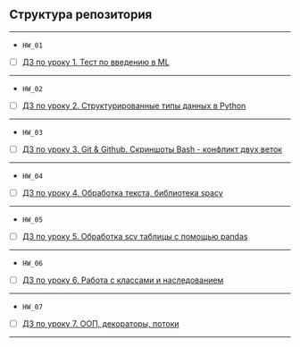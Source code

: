 ## Структура репозитория
<hr>

- `HW_01`
- [ ] [ДЗ по уроку 1. Тест по введению в ML](Homework_01)
<hr>

- `HW_02`
- [ ] [ДЗ по уроку 2. Структурированные типы данных в Python](Homework_02)
<hr>

- `HW_03`
- [ ] [ДЗ по уроку 3. Git & Github. Скриншоты Bash - конфликт двух веток](Homework_03)
<hr>

- `HW_04`
- [ ] [ДЗ по уроку 4. Обработка текста, библиотека spacy](Homework_04)
<hr>

- `HW_05`
- [ ] [ДЗ по уроку 5. Обработка scv таблицы с помощью pandas](Homework_05)
<hr>

- `HW_06`
- [ ] [ДЗ по уроку 6. Работа с классами и наследованием](Homework_06)
<hr>

- `HW_07`
- [ ] [ДЗ по уроку 7. ООП, декораторы, потоки](Homework_07)
<hr>
